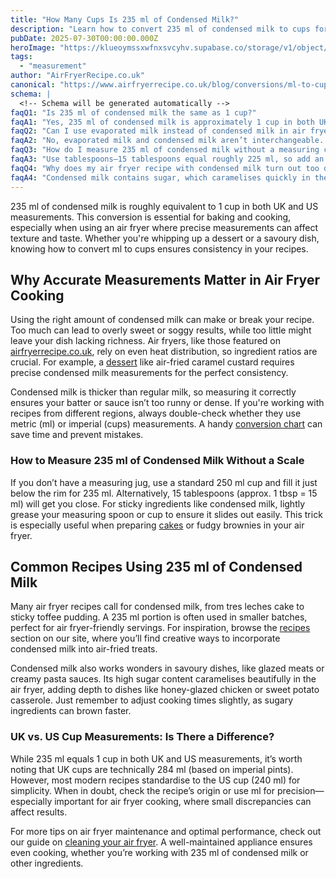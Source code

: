 ```yaml
---
title: "How Many Cups Is 235 ml of Condensed Milk?"
description: "Learn how to convert 235 ml of condensed milk to cups for perfect baking results every time. Get precise measurements now!"
pubDate: 2025-07-30T00:00:00.000Z
heroImage: "https://klueoymssxwfnxsvcyhv.supabase.co/storage/v1/object/public/Shmucket/how-many-cups-is-235-ml-of-condensed-milk.webp"
tags:
  - "measurement"
author: "AirFryerRecipe.co.uk"
canonical: "https://www.airfryerrecipe.co.uk/blog/conversions/ml-to-cups/how-many-cups-is-235-ml-of-condensed-milk"
schema: |
  <!-- Schema will be generated automatically -->
faqQ1: "Is 235 ml of condensed milk the same as 1 cup?"
faqA1: "Yes, 235 ml of condensed milk is approximately 1 cup in both UK and US measurements. While a UK imperial cup is technically 284 ml, most recipes standardise to the US cup (240 ml), making 235 ml close enough for most baking purposes."
faqQ2: "Can I use evaporated milk instead of condensed milk in air fryer recipes?"
faqA2: "No, evaporated milk and condensed milk aren’t interchangeable. Condensed milk is sweetened and thicker, while evaporated milk is unsweetened. Substituting one for the other will drastically alter the taste and texture of your dish."
faqQ3: "How do I measure 235 ml of condensed milk without a measuring cup?"
faqA3: "Use tablespoons—15 tablespoons equal roughly 225 ml, so add an extra teaspoon to reach 235 ml. For sticky ingredients, lightly grease the spoon first to ensure the condensed milk slides off easily."
faqQ4: "Why does my air fryer recipe with condensed milk turn out too dark?"
faqA4: "Condensed milk contains sugar, which caramelises quickly in the air fryer’s high heat. Reduce the temperature by 10°C and check for doneness a few minutes earlier to prevent over-browning."
---
```

<p>235 ml of condensed milk is roughly equivalent to 1 cup in both UK and US measurements. This conversion is essential for baking and cooking, especially when using an air fryer where precise measurements can affect texture and taste. Whether you're whipping up a dessert or a savoury dish, knowing how to convert ml to cups ensures consistency in your recipes.</p>  

<h2>Why Accurate Measurements Matter in Air Fryer Cooking</h2>  
<p>Using the right amount of condensed milk can make or break your recipe. Too much can lead to overly sweet or soggy results, while too little might leave your dish lacking richness. Air fryers, like those featured on <a href=https://www.airfryerrecipe.co.uk>airfryerrecipe.co.uk</a>, rely on even heat distribution, so ingredient ratios are crucial. For example, a <a href=https://www.airfryerrecipe.co.uk/recipe-category/dessert>dessert</a> like air-fried caramel custard requires precise condensed milk measurements for the perfect consistency.</p>  

<p>Condensed milk is thicker than regular milk, so measuring it correctly ensures your batter or sauce isn’t too runny or dense. If you're working with recipes from different regions, always double-check whether they use metric (ml) or imperial (cups) measurements. A handy <a href=https://www.airfryerrecipe.co.uk/air-fryer-conversion-chart>conversion chart</a> can save time and prevent mistakes.</p>  

<h3>How to Measure 235 ml of Condensed Milk Without a Scale</h3>  
<p>If you don’t have a measuring jug, use a standard 250 ml cup and fill it just below the rim for 235 ml. Alternatively, 15 tablespoons (approx. 1 tbsp = 15 ml) will get you close. For sticky ingredients like condensed milk, lightly grease your measuring spoon or cup to ensure it slides out easily. This trick is especially useful when preparing <a href=https://www.airfryerrecipe.co.uk/recipe-category/cakes>cakes</a> or fudgy brownies in your air fryer.</p>  

<h2>Common Recipes Using 235 ml of Condensed Milk</h2>  
<p>Many air fryer recipes call for condensed milk, from tres leches cake to sticky toffee pudding. A 235 ml portion is often used in smaller batches, perfect for air fryer-friendly servings. For inspiration, browse the <a href=https://www.airfryerrecipe.co.uk/recipes>recipes</a> section on our site, where you’ll find creative ways to incorporate condensed milk into air-fried treats.</p>  

<p>Condensed milk also works wonders in savoury dishes, like glazed meats or creamy pasta sauces. Its high sugar content caramelises beautifully in the air fryer, adding depth to dishes like honey-glazed chicken or sweet potato casserole. Just remember to adjust cooking times slightly, as sugary ingredients can brown faster.</p>  

<h3>UK vs. US Cup Measurements: Is There a Difference?</h3>  
<p>While 235 ml equals 1 cup in both UK and US measurements, it’s worth noting that UK cups are technically 284 ml (based on imperial pints). However, most modern recipes standardise to the US cup (240 ml) for simplicity. When in doubt, check the recipe’s origin or use ml for precision—especially important for air fryer cooking, where small discrepancies can affect results.</p>  

<p>For more tips on air fryer maintenance and optimal performance, check out our guide on <a href=https://www.airfryerrecipe.co.uk/air-fryer-cleaner>cleaning your air fryer</a>. A well-maintained appliance ensures even cooking, whether you’re working with 235 ml of condensed milk or other ingredients.</p>
